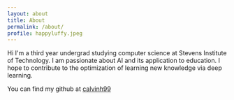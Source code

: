 ```yaml
---
layout: about
title: About
permalink: /about/
profile: happyluffy.jpeg
---
```


Hi I'm a third year undergrad studying computer science at Stevens Institute of Technology. I am passionate about AI and its application to education. I hope to contribute to the optimization of learning new knowledge via deep learning.

You can find my github at [calvinh99](https://github/calvinh99/)